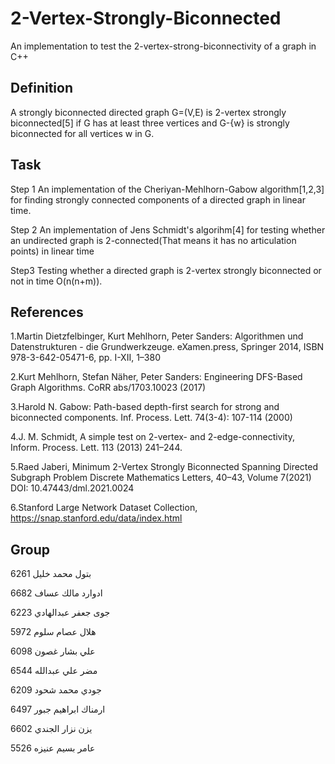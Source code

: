# 2-Vertex-Strongly-Biconnected
An implementation to test the 2-vertex-strong-biconnectivity of a graph in C++
## Definition
A strongly biconnected directed graph G=(V,E) is 2-vertex strongly biconnected[5] if G has at least three vertices and G-{w} is strongly biconnected for all vertices w in G.  

## Task
Step 1 An implementation of the Cheriyan-Mehlhorn-Gabow algorithm[1,2,3] for finding strongly connected components of a directed graph in linear time. 

Step 2 An implementation of Jens Schmidt's algorihm[4] for testing whether an undirected graph is 2-connected(That means it has no articulation points) in linear time

Step3 Testing whether a directed graph is 2-vertex strongly biconnected or not in time O(n(n+m)).

## References
1.Martin Dietzfelbinger, Kurt Mehlhorn, Peter Sanders: Algorithmen und Datenstrukturen - die Grundwerkzeuge. eXamen.press, Springer 2014, ISBN 978-3-642-05471-6, pp. I-XII, 1–380

2.Kurt Mehlhorn, Stefan Näher, Peter Sanders: Engineering DFS-Based Graph Algorithms. CoRR abs/1703.10023 (2017)

3.Harold N. Gabow: Path-based depth-first search for strong and biconnected components. Inf. Process. Lett. 74(3-4): 107-114 (2000)

4.J. M. Schmidt, A simple test on 2-vertex- and 2-edge-connectivity, Inform. Process. Lett. 113 (2013) 241–244.

5.Raed Jaberi, Minimum 2-Vertex Strongly Biconnected Spanning Directed Subgraph Problem Discrete Mathematics Letters, 40–43, Volume 7(2021) DOI: 10.47443/dml.2021.0024

6.Stanford Large Network Dataset Collection, https://snap.stanford.edu/data/index.html

## Group
بتول محمد خليل 6261

ادوارد مالك عساف 6682

جوى جعفر عبدالهادي 6223

هلال عصام سلوم 5972

علي بشار غصون 6098

مضر علي عبدالله 6544

جودي محمد شحود 6209

ارمناك ابراهيم جبور 6497

يزن نزار الجندي 6602

عامر بسيم عنيزه 5526

